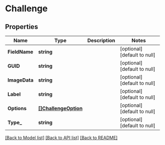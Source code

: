 # Challenge

## Properties
Name | Type | Description | Notes
------------ | ------------- | ------------- | -------------
**FieldName** | **string** |  | [optional] [default to null]
**GUID** | **string** |  | [optional] [default to null]
**ImageData** | **string** |  | [optional] [default to null]
**Label** | **string** |  | [optional] [default to null]
**Options** | [**[]ChallengeOption**](ChallengeOption.md) |  | [optional] [default to null]
**Type_** | **string** |  | [optional] [default to null]

[[Back to Model list]](../README.md#documentation-for-models) [[Back to API list]](../README.md#documentation-for-api-endpoints) [[Back to README]](../README.md)


